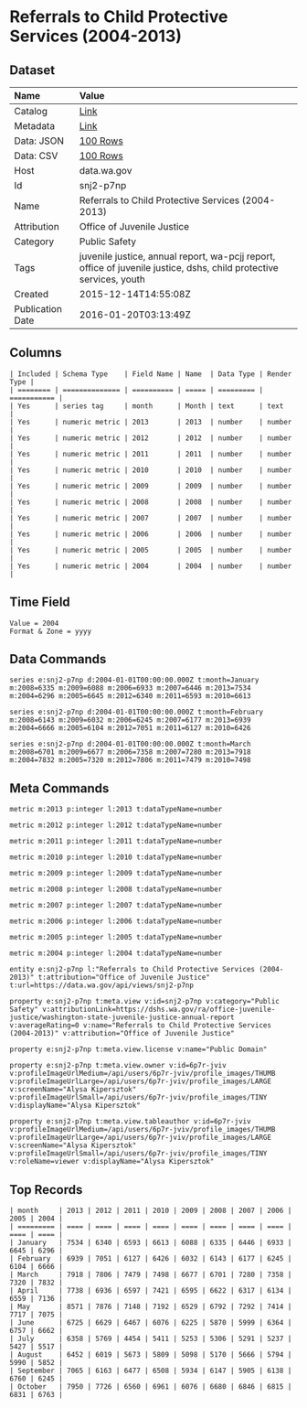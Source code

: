 # Referrals to Child Protective Services (2004-2013)

## Dataset

| Name | Value |
| :--- | :---- |
| Catalog | [Link](https://catalog.data.gov/dataset/referrals-to-child-protective-services-2004-2013) |
| Metadata | [Link](https://data.wa.gov/api/views/snj2-p7np) |
| Data: JSON | [100 Rows](https://data.wa.gov/api/views/snj2-p7np/rows.json?max_rows=100) |
| Data: CSV | [100 Rows](https://data.wa.gov/api/views/snj2-p7np/rows.csv?max_rows=100) |
| Host | data.wa.gov |
| Id | snj2-p7np |
| Name | Referrals to Child Protective Services (2004-2013) |
| Attribution | Office of Juvenile Justice |
| Category | Public Safety |
| Tags | juvenile justice, annual report, wa-pcjj report, office of juvenile justice, dshs, child protective services, youth |
| Created | 2015-12-14T14:55:08Z |
| Publication Date | 2016-01-20T03:13:49Z |

## Columns

```ls
| Included | Schema Type    | Field Name | Name  | Data Type | Render Type |
| ======== | ============== | ========== | ===== | ========= | =========== |
| Yes      | series tag     | month      | Month | text      | text        |
| Yes      | numeric metric | 2013       | 2013  | number    | number      |
| Yes      | numeric metric | 2012       | 2012  | number    | number      |
| Yes      | numeric metric | 2011       | 2011  | number    | number      |
| Yes      | numeric metric | 2010       | 2010  | number    | number      |
| Yes      | numeric metric | 2009       | 2009  | number    | number      |
| Yes      | numeric metric | 2008       | 2008  | number    | number      |
| Yes      | numeric metric | 2007       | 2007  | number    | number      |
| Yes      | numeric metric | 2006       | 2006  | number    | number      |
| Yes      | numeric metric | 2005       | 2005  | number    | number      |
| Yes      | numeric metric | 2004       | 2004  | number    | number      |
```

## Time Field

```ls
Value = 2004
Format & Zone = yyyy
```

## Data Commands

```ls
series e:snj2-p7np d:2004-01-01T00:00:00.000Z t:month=January m:2008=6335 m:2009=6088 m:2006=6933 m:2007=6446 m:2013=7534 m:2004=6296 m:2005=6645 m:2012=6340 m:2011=6593 m:2010=6613

series e:snj2-p7np d:2004-01-01T00:00:00.000Z t:month=February m:2008=6143 m:2009=6032 m:2006=6245 m:2007=6177 m:2013=6939 m:2004=6666 m:2005=6104 m:2012=7051 m:2011=6127 m:2010=6426

series e:snj2-p7np d:2004-01-01T00:00:00.000Z t:month=March m:2008=6701 m:2009=6677 m:2006=7358 m:2007=7280 m:2013=7918 m:2004=7832 m:2005=7320 m:2012=7806 m:2011=7479 m:2010=7498
```

## Meta Commands

```ls
metric m:2013 p:integer l:2013 t:dataTypeName=number

metric m:2012 p:integer l:2012 t:dataTypeName=number

metric m:2011 p:integer l:2011 t:dataTypeName=number

metric m:2010 p:integer l:2010 t:dataTypeName=number

metric m:2009 p:integer l:2009 t:dataTypeName=number

metric m:2008 p:integer l:2008 t:dataTypeName=number

metric m:2007 p:integer l:2007 t:dataTypeName=number

metric m:2006 p:integer l:2006 t:dataTypeName=number

metric m:2005 p:integer l:2005 t:dataTypeName=number

metric m:2004 p:integer l:2004 t:dataTypeName=number

entity e:snj2-p7np l:"Referrals to Child Protective Services (2004-2013)" t:attribution="Office of Juvenile Justice" t:url=https://data.wa.gov/api/views/snj2-p7np

property e:snj2-p7np t:meta.view v:id=snj2-p7np v:category="Public Safety" v:attributionLink=https://dshs.wa.gov/ra/office-juvenile-justice/washington-state-juvenile-justice-annual-report v:averageRating=0 v:name="Referrals to Child Protective Services (2004-2013)" v:attribution="Office of Juvenile Justice"

property e:snj2-p7np t:meta.view.license v:name="Public Domain"

property e:snj2-p7np t:meta.view.owner v:id=6p7r-jviv v:profileImageUrlMedium=/api/users/6p7r-jviv/profile_images/THUMB v:profileImageUrlLarge=/api/users/6p7r-jviv/profile_images/LARGE v:screenName="Alysa Kipersztok" v:profileImageUrlSmall=/api/users/6p7r-jviv/profile_images/TINY v:displayName="Alysa Kipersztok"

property e:snj2-p7np t:meta.view.tableauthor v:id=6p7r-jviv v:profileImageUrlMedium=/api/users/6p7r-jviv/profile_images/THUMB v:profileImageUrlLarge=/api/users/6p7r-jviv/profile_images/LARGE v:screenName="Alysa Kipersztok" v:profileImageUrlSmall=/api/users/6p7r-jviv/profile_images/TINY v:roleName=viewer v:displayName="Alysa Kipersztok"
```

## Top Records

```ls
| month     | 2013 | 2012 | 2011 | 2010 | 2009 | 2008 | 2007 | 2006 | 2005 | 2004 | 
| ========= | ==== | ==== | ==== | ==== | ==== | ==== | ==== | ==== | ==== | ==== | 
| January   | 7534 | 6340 | 6593 | 6613 | 6088 | 6335 | 6446 | 6933 | 6645 | 6296 | 
| February  | 6939 | 7051 | 6127 | 6426 | 6032 | 6143 | 6177 | 6245 | 6104 | 6666 | 
| March     | 7918 | 7806 | 7479 | 7498 | 6677 | 6701 | 7280 | 7358 | 7320 | 7832 | 
| April     | 7738 | 6936 | 6597 | 7421 | 6595 | 6622 | 6317 | 6134 | 6559 | 7136 | 
| May       | 8571 | 7876 | 7148 | 7192 | 6529 | 6792 | 7292 | 7414 | 7717 | 7075 | 
| June      | 6725 | 6629 | 6467 | 6076 | 6225 | 5870 | 5999 | 6364 | 6757 | 6662 | 
| July      | 6358 | 5769 | 4454 | 5411 | 5253 | 5306 | 5291 | 5237 | 5427 | 5517 | 
| August    | 6452 | 6019 | 5673 | 5809 | 5098 | 5170 | 5666 | 5794 | 5990 | 5852 | 
| September | 7065 | 6163 | 6477 | 6508 | 5934 | 6147 | 5905 | 6138 | 6760 | 6245 | 
| October   | 7950 | 7726 | 6560 | 6961 | 6076 | 6680 | 6846 | 6815 | 6831 | 6763 | 
```